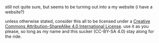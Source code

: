 still not quite sure, but seems to be turning out into a my website (i have a website?)

unless otherwise stated, consider this all to be licensed under a <a rel="license" href="http://creativecommons.org/licenses/by-sa/4.0/">Creative Commons Attribution-ShareAlike 4.0 International License</a>. use it as you please, so long as my name and this sucker (CC-BY-SA 4.0) stay along for the ride.
